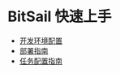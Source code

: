 # BitSail 快速上手

 - [开发环境配置](docs/start/env_setup.md)
 - [部署指南](docs/start/deployment.md)
 - [任务配置指南](docs/start/config.md)